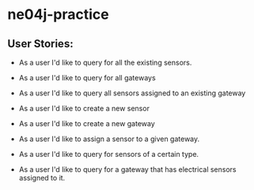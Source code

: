 # ne04j-practice

## User Stories:

- As a user I'd like to query for all the existing sensors.

- As a user I'd like to query for all gateways

- As a user I'd like to query all sensors assigned to an existing gateway

- As a user I'd like to create a new sensor

- As a user I'd like to create a new gateway

- As a user I'd like to assign a sensor to a given gateway.

- As a user I'd like to query for sensors of a certain type.

- As a user I'd like to query for a gateway that has electrical sensors assigned to it.
